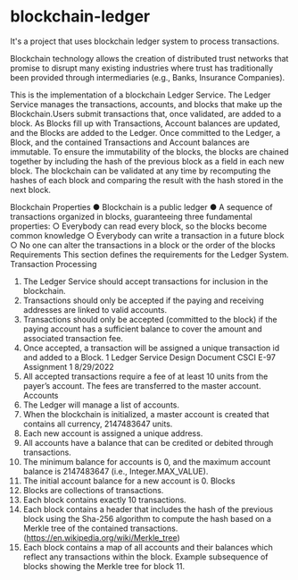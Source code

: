 # blockchain-ledger
It's a project that uses blockchain ledger system to process transactions.

Blockchain technology allows the creation of distributed trust networks that promise to disrupt
many existing industries where trust has traditionally been provided through intermediaries (e.g.,
Banks, Insurance Companies).

This is the implementation of a blockchain Ledger Service.  The Ledger Service
manages the transactions, accounts, and blocks that make up the Blockchain.Users submit
transactions that, once validated, are added to a block.  As Blocks fill up with Transactions,
Account balances are updated, and the Blocks are added to the Ledger.  Once committed to the
Ledger, a Block, and the contained Transactions and Account balances are immutable.  To
ensure the immutability of the blocks, the blocks are chained together by including the hash of
the previous block as a field in each new block.  The blockchain can be validated at any time by
recomputing the hashes of each block and comparing the result with the hash stored in the next
block.

Blockchain Properties
● Blockchain is a public ledger
● A sequence of transactions organized in blocks, guaranteeing three fundamental
properties:
○ Everybody can read every block, so the blocks become common knowledge
○ Everybody can write a transaction in a future block
○ No one can alter the transactions in a block or the order of the blocks
Requirements
This section defines the requirements for the Ledger System.
Transaction Processing
1. The Ledger Service should accept transactions for inclusion in the blockchain.
2. Transactions should only be accepted if the paying and receiving addresses are linked to
valid accounts.
3. Transactions should only be accepted (committed to the block) if the paying account has
a sufficient balance to cover the amount and associated transaction fee.
4. Once accepted, a transaction will be assigned a unique transaction id and added to a
Block.
1
Ledger Service Design Document
CSCI E-97 Assignment 1 8/29/2022
5. All accepted transactions require a fee of at least 10 units from the payer’s account.  The
fees are transferred to the master account.
Accounts
1. The Ledger will manage a list of accounts.
2. When the blockchain is initialized, a master account is created that contains all currency,
2147483647 units.
3. Each new account is assigned a unique address.
4. All accounts have a balance that can be credited or debited through transactions.
5. The minimum balance for accounts is 0, and the maximum account balance is
2147483647 (i.e., Integer.MAX_VALUE).
6. The initial account balance for a new account is 0.
Blocks
1. Blocks are collections of transactions.
2. Each block contains exactly 10 transactions.
3. Each block contains a header that includes the hash of the previous block using the
Sha-256 algorithm to compute the hash based on a Merkle tree of the contained
transactions.  (https://en.wikipedia.org/wiki/Merkle_tree)
4. Each block contains a map of all accounts and their balances which reflect any
transactions within the block.
Example subsequence of blocks showing the Merkle tree for block 11.
